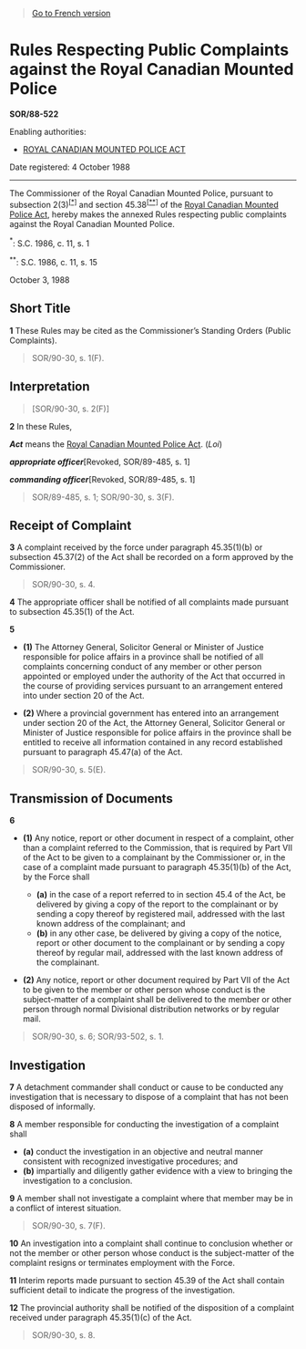 > [Go to French version](/fr/Règlements/Décrets,%20ordonnances%20et%20règlements%20statutaires/88/522.md)

# Rules Respecting Public Complaints against the Royal Canadian Mounted Police

**SOR/88-522**

Enabling authorities: 
- [ROYAL CANADIAN MOUNTED POLICE ACT](/en/Acts/Revised%20Statutes%20of%20Canada/R/R-10.md)

Date registered: 4 October 1988

----------

The Commissioner of the Royal Canadian Mounted Police, pursuant to subsection 2(3)<sup><a href='#fn_1e'>[*]</a></sup> and section 45.38<sup><a href='#fn_2e'>[**]</a></sup> of the [Royal Canadian Mounted Police Act](/en/Acts/Revised%20Statutes%20of%20Canada/R/R-10.md), hereby makes the annexed Rules respecting public complaints against the Royal Canadian Mounted Police.

<a name='fn_1e'><sup>*</sup></a>: S.C. 1986, c. 11, s. 1<br />

<a name='fn_2e'><sup>**</sup></a>: S.C. 1986, c. 11, s. 15<br />

October 3, 1988




## Short Title


**1** These Rules may be cited as the Commissioner’s Standing Orders (Public Complaints).
> SOR/90-30, s. 1(F).





## Interpretation
> [SOR/90-30, s. 2(F)]



**2** In these Rules,

***Act*** means the [Royal Canadian Mounted Police Act](/en/Acts/Revised%20Statutes%20of%20Canada/R/R-10.md). (*Loi*) 

***appropriate officer***[Revoked, SOR/89-485, s. 1]

***commanding officer***[Revoked, SOR/89-485, s. 1]
> SOR/89-485, s. 1; SOR/90-30, s. 3(F).





## Receipt of Complaint


**3** A complaint received by the force under paragraph 45.35(1)(b) or subsection 45.37(2) of the Act shall be recorded on a form approved by the Commissioner.
> SOR/90-30, s. 4.




**4** The appropriate officer shall be notified of all complaints made pursuant to subsection 45.35(1) of the Act.



**5** 

- **(1)** The Attorney General, Solicitor General or Minister of Justice responsible for police affairs in a province shall be notified of all complaints concerning conduct of any member or other person appointed or employed under the authority of the Act that occurred in the course of providing services pursuant to an arrangement entered into under section 20 of the Act.

- **(2)** Where a provincial government has entered into an arrangement under section 20 of the Act, the Attorney General, Solicitor General or Minister of Justice responsible for police affairs in the province shall be entitled to receive all information contained in any record established pursuant to paragraph 45.47(a) of the Act.
> SOR/90-30, s. 5(E).





## Transmission of Documents


**6** 

- **(1)** Any notice, report or other document in respect of a complaint, other than a complaint referred to the Commission, that is required by Part VII of the Act to be given to a complainant by the Commissioner or, in the case of a complaint made pursuant to paragraph 45.35(1)(b) of the Act, by the Force shall
	- **(a)** in the case of a report referred to in section 45.4 of the Act, be delivered by giving a copy of the report to the complainant or by sending a copy thereof by registered mail, addressed with the last known address of the complainant; and
	- **(b)** in any other case, be delivered by giving a copy of the notice, report or other document to the complainant or by sending a copy thereof by regular mail, addressed with the last known address of the complainant.

- **(2)** Any notice, report or other document required by Part VII of the Act to be given to the member or other person whose conduct is the subject-matter of a complaint shall be delivered to the member or other person through normal Divisional distribution networks or by regular mail.
> SOR/90-30, s. 6; SOR/93-502, s. 1.





## Investigation


**7** A detachment commander shall conduct or cause to be conducted any investigation that is necessary to dispose of a complaint that has not been disposed of informally.



**8** A member responsible for conducting the investigation of a complaint shall
- **(a)** conduct the investigation in an objective and neutral manner consistent with recognized investigative procedures; and
- **(b)** impartially and diligently gather evidence with a view to bringing the investigation to a conclusion.



**9** A member shall not investigate a complaint where that member may be in a conflict of interest situation.
> SOR/90-30, s. 7(F).




**10** An investigation into a complaint shall continue to conclusion whether or not the member or other person whose conduct is the subject-matter of the complaint resigns or terminates employment with the Force.



**11** Interim reports made pursuant to section 45.39 of the Act shall contain sufficient detail to indicate the progress of the investigation.



**12** The provincial authority shall be notified of the disposition of a complaint received under paragraph 45.35(1)(c) of the Act.
> SOR/90-30, s. 8.



